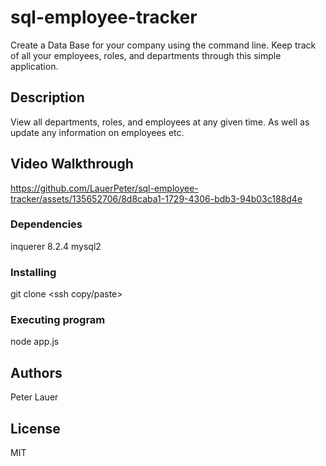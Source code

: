 # sql-employee-tracker

Create a Data Base for your company using the command line. Keep track of all your employees, roles, and departments through this simple application.

## Description

View all departments, roles, and employees at any given time. As well as update any information on employees etc.

## Video Walkthrough



https://github.com/LauerPeter/sql-employee-tracker/assets/135652706/8d8caba1-1729-4306-bdb3-94b03c188d4e



### Dependencies

inquerer 8.2.4 
mysql2

### Installing

git clone <ssh copy/paste>

### Executing program

node app.js

## Authors

Peter Lauer


## License

MIT

